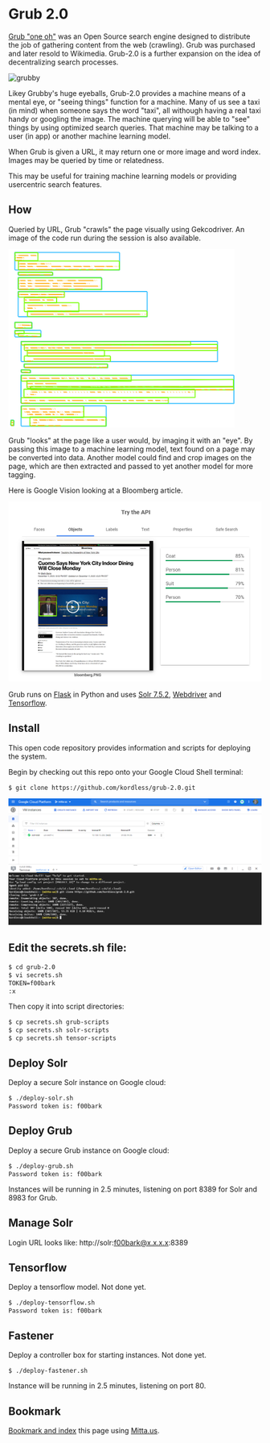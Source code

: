 # Grub 2.0
[Grub "one oh"](https://en.wikipedia.org/wiki/Grub_(search_engine)) was an Open Source search engine designed to distribute the job of gathering content from the web (crawling). Grub was purchased and later resold to Wikimedia. Grub-2.0 is a further expansion on the idea of decentralizing search processes.

![grubby](https://upload.wikimedia.org/wikipedia/commons/thumb/2/27/Grub.svg/440px-Grub.svg.png)

Likey Grubby's huge eyeballs, Grub-2.0 provides a machine means of a mental eye, or "seeing things" function for a machine. Many of us see a taxi (in mind) when someone says the word "taxi", all withough having a real taxi handy or googling the image. The machine querying will be able to "see" things by using optimized search queries. That machine may be talking to a user (in app) or another machine learning model. 

When Grub is given a URL, it may return one or more image and word index. Images may be queried by time or relatedness. 

This may be useful for training machine learning models or providing usercentric search features.

## How
Queried by URL, Grub "crawls" the page visually using Gekcodriver. An image of the code run during the session is also available.

![foo](https://raw.githubusercontent.com/kordless/grub-2.0/main/docs/index.png)

Grub "looks" at the page like a user would, by imaging it with an "eye". By passing this image to a machine learning model, text found on a page may be converted into data. Another model could find and crop images on the page, which are then extracted and passed to yet another model for more tagging.

Here is Google Vision looking at a Bloomberg article.

![andy](https://raw.githubusercontent.com/kordless/grub-2.0/main/docs/googlevision.PNG)

Grub runs on [Flask](https://flask.palletsprojects.com/en/1.1.x/) in Python and uses [Solr 7.5.2](https://lucene.apache.org/solr/), [Webdriver](https://github.com/SeleniumHQ/selenium) and [Tensorflow](https://github.com/tensorflow/tensorflow).

## Install
This open code repository provides information and scripts for deploying the system.

Begin by checking out this repo onto your Google Cloud Shell terminal:

```
$ git clone https://github.com/kordless/grub-2.0.git
```

![foo](https://github.com/kordless/grub-2.0/blob/main/docs/googlecloud.PNG?raw=true)

## Edit the secrets.sh file:

```
$ cd grub-2.0
$ vi secrets.sh
TOKEN=f00bark
:x
```

Then copy it into script directories:

```
$ cp secrets.sh grub-scripts
$ cp secrets.sh solr-scripts
$ cp secrets.sh tensor-scripts
```

## Deploy Solr
Deploy a secure Solr instance on Google cloud:

```
$ ./deploy-solr.sh
Password token is: f00bark
```

## Deploy Grub
Deploy a secure Grub instance on Google cloud:

```
$ ./deploy-grub.sh
Password token is: f00bark
```

Instances will be running in 2.5 minutes, listening on port 8389 for Solr and 8983 for Grub.

## Manage Solr
Login URL looks like: http://solr:f00bark@x.x.x.x:8389

## Tensorflow
Deploy a tensorflow model. Not done yet.

```
$ ./deploy-tensorflow.sh
Password token is: f00bark
```

## Fastener
Deploy a controller box for starting instances. Not done yet.

```
$ ./deploy-fastener.sh
```

Instance will be running in 2.5 minutes, listening on port 80.

## Bookmark
[Bookmark and index](https://mitta.us/https://github.com/kordless/grub-2.0/) this page using [Mitta.us](https://mitta.us/).
